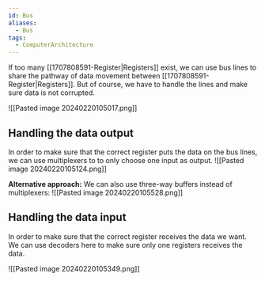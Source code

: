 ```yaml
---
id: Bus
aliases:
  - Bus
tags:
  - ComputerArchitecture
---
```

If too many [[1707808591-Register|Registers]] exist, we can use bus lines to share the pathway of data movement between [[1707808591-Register|Registers]]. But of course, we have to handle the lines and make sure data is not corrupted.

![[Pasted image 20240220105017.png]]

## Handling the data output
In order to make sure that the correct register puts the data on the bus lines, we can use multiplexers to to only choose one input as output.
![[Pasted image 20240220105124.png]]

**Alternative approach:** We can also use three-way buffers instead of multiplexers:
![[Pasted image 20240220105528.png]]
## Handling the data input
In order to make sure that the correct register receives the data we want. We can use decoders here to make sure only one registers receives the data. 

![[Pasted image 20240220105349.png]]

